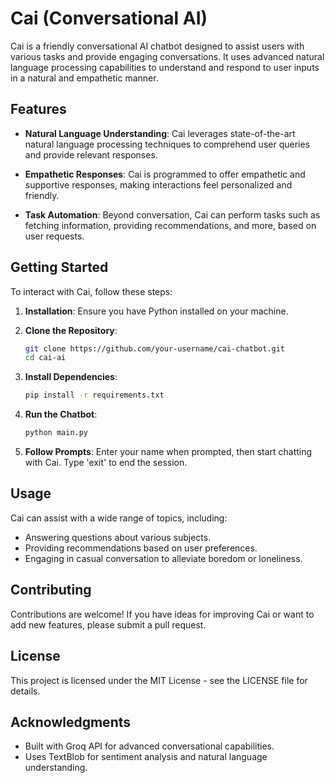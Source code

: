 # Cai (Conversational AI)

Cai is a friendly conversational AI chatbot designed to assist users with various tasks and provide engaging conversations. It uses advanced natural language processing capabilities to understand and respond to user inputs in a natural and empathetic manner.

## Features

- **Natural Language Understanding**: Cai leverages state-of-the-art natural language processing techniques to comprehend user queries and provide relevant responses.
  
- **Empathetic Responses**: Cai is programmed to offer empathetic and supportive responses, making interactions feel personalized and friendly.
  
- **Task Automation**: Beyond conversation, Cai can perform tasks such as fetching information, providing recommendations, and more, based on user requests.

## Getting Started

To interact with Cai, follow these steps:

1. **Installation**: Ensure you have Python installed on your machine.

2. **Clone the Repository**:
   ```bash
   git clone https://github.com/your-username/cai-chatbot.git
   cd cai-ai
   ```

3. **Install Dependencies**:
   ```bash
   pip install -r requirements.txt
   ```

4. **Run the Chatbot**:
   ```bash
   python main.py
   ```

5. **Follow Prompts**: Enter your name when prompted, then start chatting with Cai. Type 'exit' to end the session.

## Usage

Cai can assist with a wide range of topics, including:
- Answering questions about various subjects.
- Providing recommendations based on user preferences.
- Engaging in casual conversation to alleviate boredom or loneliness.

## Contributing

Contributions are welcome! If you have ideas for improving Cai or want to add new features, please submit a pull request.

## License

This project is licensed under the MIT License - see the LICENSE file for details.

## Acknowledgments

- Built with Groq API for advanced conversational capabilities.
- Uses TextBlob for sentiment analysis and natural language understanding.
